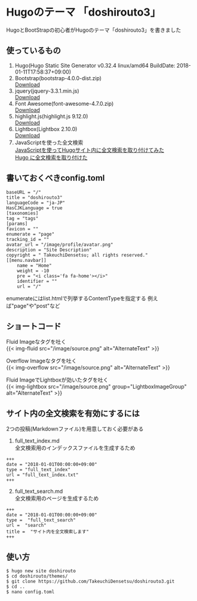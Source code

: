 # Hugoのテーマ 「doshirouto3」
HugoとBootStrapの初心者がHugoのテーマ「doshirouto3」を書きました

## 使っているもの
1. Hugo(Hugo Static Site Generator v0.32.4 linux/amd64 BuildDate: 2018-01-11T17:58:37+09:00)
0. Bootstrap(bootstrap-4.0.0-dist.zip)  
[Download](https://github.com/twbs/bootstrap/releases/download/v4.0.0/bootstrap-4.0.0-dist.zip)
0. jquery(jquery-3.3.1.min.js)  
[Download](https://jquery.com/download/)
0. Font Awesome(font-awesome-4.7.0.zip)  
[Download](https://fontawesome.com/v4.7.0/)
0. highlight.js(highlight.js 9.12.0)  
[Download](https://highlightjs.org/download/)
0. Lightbox(Lightbox 2.10.0)  
[Download](http://lokeshdhakar.com/projects/lightbox2/)
0. JavaScriptを使った全文検索  
[JavaScriptを使ってHugoサイト内に全文検索を取り付けてみた](https://snap.textgh.org/201801152012/)  
[Hugo に全文検索を取り付けた](http://rs.luminousspice.com/hugo-site-search/)

## 書いておくべきconfig.toml
```
baseURL = "/"
title = "doshirouto3"
languageCode = "ja-JP"
HasCJKLanguage = true
[taxonomies]
tag = "tags"
[params]
favicon = ""
enumerate = "page"
tracking_id = ""
avatar_url = "/image/profile/avatar.png"
description = "Site Description"
copyright = " TakeuchiDensetsu; all rights reserved."
[[menu.navbar]]
    name = "Home"
    weight = -10
    pre = "<i class='fa fa-home'></i>"
    identifier = ""
    url = "/"
```
enumerateにはlist.htmlで列挙するContentTypeを指定する
例えば"page"や"post"など

## ショートコード
Fluid Imageな<img>タグを吐く  
{{< img-fluid src="/image/source.png" alt="AlternateText" >}}

Overflow Imageな<img>タグを吐く  
{{< img-overflow src="/image/source.png" alt="AlternateText" >}}

Fluid ImageでLightboxが効いた<img>タグを吐く  
{{< img-lightbox src="/image/source.png" group="LightboxImageGroup" alt="AlternateText" >}}

## サイト内の全文検索を有効にするには
2つの投稿(Markdownファイル)を用意しておく必要がある  
1. full_text_index.md  
全文検索用のインデックスファイルを生成するため 
```
+++
date = "2018-01-01T00:00:00+09:00"
type = "full_text_index"
url = "full_text_index.txt"
+++

``` 

2. full_text_search.md  
全文検索用のページを生成するため 
```
+++
date = "2018-01-01T00:00:00+09:00"
type =  "full_text_search"
url =  "search"
title =  "サイト内を全文検索します"
+++

```

## 使い方
```
$ hugo new site doshirouto
$ cd doshirouto/themes/
$ git clone https://github.com/TakeuchiDensetsu/doshirouto3.git
$ cd ..
$ nano config.toml
```